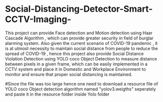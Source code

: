 # Social-Distancing-Detector-Smart-CCTV-Imaging-
This project can provide Face detection and Motion detection using Haar Cascade Algorithm ,
which can provide greater security in field of burglar alarming system. Also given the current scenario of COVID-19 pandemic , 
it is at utmost necessity to maintain social distance from people to reduce the spread of COVID-19 , 
hence this project also provide Social Distance Violation Detection using YOLO coco Object Detection to measure distance between pixels in a given frame, 
which can be easily implemented in a CCTV system and place it in Domestic and Workplace Environment to monitor and ensure that proper social distancing is maintained.

#Since the file was too large hence one need to download a resource file of YOLO coco  Object detection algorithm named "yolov3.weigths" seperately and paste it in the resource folder
inside Yolo folder
